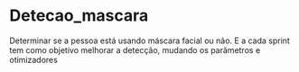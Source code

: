 # Detecao_mascara
Determinar se a pessoa está usando máscara facial ou não. E a cada sprint tem como objetivo melhorar a detecção, mudando os parâmetros e otimizadores 
